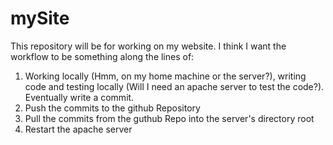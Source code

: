 mySite
===
This repository will be for working on my website.  I think I want the workflow to be something along the lines of:
<ol>
    <li>Working locally (Hmm, on my home machine or the server?), writing code and testing locally (Will I need an apache server to test the code?).  Eventually write a commit.</li>
    <li>Push the commits to the github Repository</li>
    <li>Pull the commits from the guthub Repo into the server's directory root</li>
    <li>Restart the apache server</li>
</ol>
